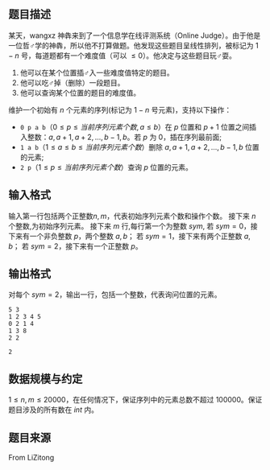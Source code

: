## 题目描述

某天，wangxz 神犇来到了一个信息学在线评测系统（Online Judge）。由于他是一位哲♂学的神犇，所以他不打算做题。他发现这些题目呈线性排列，被标记为 $1-n$ 号，每道题都有一个难度值（可以 $\le 0$）。他决定与这些题目玩♂耍。

1. 他可以在某个位置插♂入一些难度值特定的题目。
2. 他可以吃♂掉（删除）一段题目。
3. 他可以查询某个位置的题目的难度值。

维护一个初始有 $n$ 个元素的序列(标记为 $1-n$ 号元素)，支持以下操作：

- `0 p a b`（$0\le p\le 当前序列元素个数,a\le b$）在 $p$ 位置和 $p+1$ 位置之间插入整数：$a,a+1,a+2,...,b-1,b$。若 $p$ 为 $0$，插在序列最前面;
- `1 a b`（$1\le a\le b\le 当前序列元素个数$）删除 $a,a+1,a+2,...,b-1,b$ 位置的元素;
- `2 p`（$1\le p\le 当前序列元素个数$）查询 $p$ 位置的元素。

## 输入格式

输入第一行包括两个正整数$n,m$，代表初始序列元素个数和操作个数。
接下来 $n$ 个整数,为初始序列元素。
接下来 $m$ 行,每行第一个为整数 $sym$,
若 $sym=0$，接下来有一个非负整数 $p$，两个整数 $a,b$；
若 $sym=1$，接下来有两个正整数 $a,b$；
若 $sym=2$，接下来有一个正整数 $p$。

## 输出格式

对每个 $sym=2$，输出一行，包括一个整数，代表询问位置的元素。

```input1
5 3
1 2 3 4 5
0 2 1 4
1 3 8
2 2
```

```output1
2
```

## 数据规模与约定

$1\le n,m\le 20000$，在任何情况下，保证序列中的元素总数不超过 $100000$。保证题目涉及的所有数在 $int$ 内。

## 题目来源

From LiZitong

